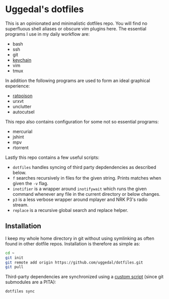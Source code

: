 Uggedal's dotfiles
==================

This is an opinionated and minimalistic dotfiles repo. You will find no
superfluous shell aliases or obscure vim plugins here. The essential programs
I use in my daily workflow are:

* bash
* ssh
* git
* [keychain][]
* vim
* tmux

In addition the following programs are used to form an ideal graphical
experience:

* [ratpoison][]
* urxvt
* unclutter
* autocutsel

This repo also contains configuration for some not so essential programs:

* mercurial
* jshint
* mpv
* rtorrent

Lastly this repo contains a few useful scripts:

* `dotfiles` handles syncing of third party depdendencies as described
  below.
* `f` searches recursively in files for the given string. Prints matches when
  given the `-v` flag.
* `inotifier` is a wrapper around `inotifywait` which runs the given command
  whenever any file in the current directory or below changes.
* `p3` is a less verbose wrapper around mplayer and NRK P3's radio stream.
* `replace` is a recursive global search and replace helper.

Installation
------------

I keep my whole home directory in git without using symlinking as often
found in other dotfile repos. Installation is therefore as simple as:

```sh
cd ~
git init
git remote add origin https://github.com/uggedal/dotfiles.git
git pull
```

Third-party dependencies are synchronized using a [custom script][dotfiles]
(since git submodules are a PITA):

```sh
dotfiles sync
```

[keychain]: http://www.funtoo.org/Keychain
[ratpoison]: http://www.nongnu.org/ratpoison/
[dotfiles]: https://github.com/uggedal/dotfiles/tree/master/.local/bin/dotfiles
